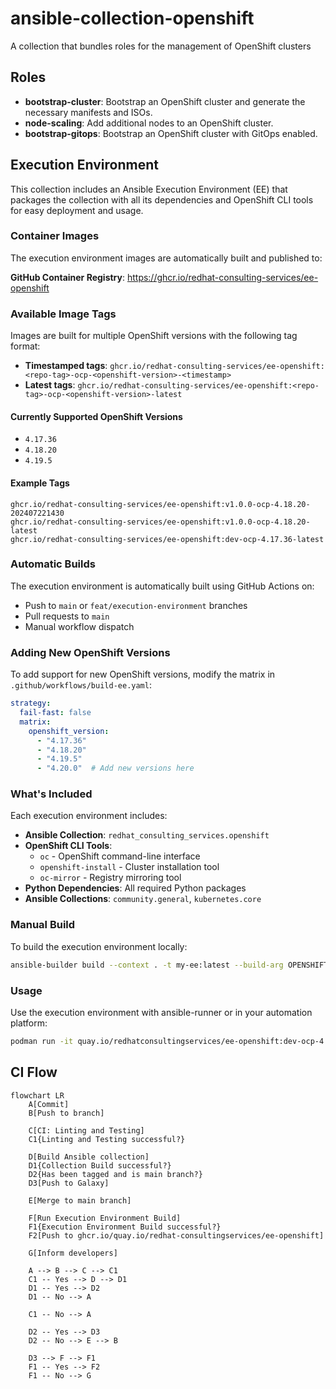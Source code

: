 # ansible-collection-openshift

A collection that bundles roles for the management of OpenShift clusters

## Roles

- **bootstrap-cluster**: Bootstrap an OpenShift cluster and generate the necessary manifests and ISOs.
- **node-scaling**: Add additional nodes to an OpenShift cluster.
- **bootstrap-gitops**: Bootstrap an OpenShift cluster with GitOps enabled.

## Execution Environment

This collection includes an Ansible Execution Environment (EE) that packages the collection with all its dependencies and OpenShift CLI tools for easy deployment and usage.

### Container Images

The execution environment images are automatically built and published to:

**GitHub Container Registry**: <https://ghcr.io/redhat-consulting-services/ee-openshift>

### Available Image Tags

Images are built for multiple OpenShift versions with the following tag format:

- **Timestamped tags**: `ghcr.io/redhat-consulting-services/ee-openshift:<repo-tag>-ocp-<openshift-version>-<timestamp>`
- **Latest tags**: `ghcr.io/redhat-consulting-services/ee-openshift:<repo-tag>-ocp-<openshift-version>-latest`

#### Currently Supported OpenShift Versions

- `4.17.36`
- `4.18.20`
- `4.19.5`

#### Example Tags

```text
ghcr.io/redhat-consulting-services/ee-openshift:v1.0.0-ocp-4.18.20-202407221430
ghcr.io/redhat-consulting-services/ee-openshift:v1.0.0-ocp-4.18.20-latest
ghcr.io/redhat-consulting-services/ee-openshift:dev-ocp-4.17.36-latest
```

### Automatic Builds

The execution environment is automatically built using GitHub Actions on:

- Push to `main` or `feat/execution-environment` branches
- Pull requests to `main`
- Manual workflow dispatch

### Adding New OpenShift Versions

To add support for new OpenShift versions, modify the matrix in `.github/workflows/build-ee.yaml`:

```yaml
strategy:
  fail-fast: false
  matrix:
    openshift_version:
      - "4.17.36"
      - "4.18.20"
      - "4.19.5"
      - "4.20.0"  # Add new versions here
```

### What's Included

Each execution environment includes:

- **Ansible Collection**: `redhat_consulting_services.openshift`
- **OpenShift CLI Tools**:
  - `oc` - OpenShift command-line interface
  - `openshift-install` - Cluster installation tool
  - `oc-mirror` - Registry mirroring tool
- **Python Dependencies**: All required Python packages
- **Ansible Collections**: `community.general`, `kubernetes.core`

### Manual Build

To build the execution environment locally:

```bash
ansible-builder build --context . -t my-ee:latest --build-arg OPENSHIFT_VERSION=4.18.20
```

### Usage

Use the execution environment with ansible-runner or in your automation platform:

```bash
podman run -it quay.io/redhatconsultingservices/ee-openshift:dev-ocp-4.18.20-latest ansible-playbook my-playbook.yml
```

## CI Flow

```mermaid
flowchart LR
    A[Commit]
    B[Push to branch]

    C[CI: Linting and Testing]
    C1{Linting and Testing successful?}

    D[Build Ansible collection]
    D1{Collection Build successful?}
    D2{Has been tagged and is main branch?}
    D3[Push to Galaxy]

    E[Merge to main branch]

    F[Run Execution Environment Build]
    F1{Execution Environment Build successful?}
    F2[Push to ghcr.io/quay.io/redhat-consultingservices/ee-openshift]

    G[Inform developers]

    A --> B --> C --> C1
    C1 -- Yes --> D --> D1
    D1 -- Yes --> D2
    D1 -- No --> A

    C1 -- No --> A

    D2 -- Yes --> D3
    D2 -- No --> E --> B

    D3 --> F --> F1
    F1 -- Yes --> F2
    F1 -- No --> G
```
